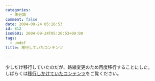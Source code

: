 ```yaml
---
categories:
  - 未分類
comment: false
date: 2004-09-24 05:26:53
id: 812
iso8601: 2004-09-24T05:26:53+09:00
tags:
  - undef
title: 移行していたコンテンツ

---
```


<div class="entry-body">
                                 <p>少しだけ移行していたのだが、路線変更のため再度移行することにした。<br />
しばらくは<a href="http://www.nqou.net">移行しかけていたコンテンツ</a>をご覧ください。</p>
                              </div>    	